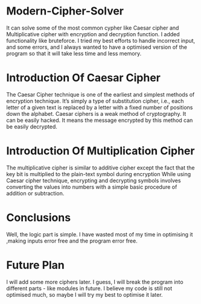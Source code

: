 # Modern-Cipher-Solver
It can solve some of the most common cypher like Caesar cipher and Multiplicative cipher with encryption and decryption function.
I added functionality like bruteforce.
I tried my best efforts to handle incorrect input, and some errors, and I always wanted to have a optimised version of the program so that it will take less time and less memory.

# Introduction Of Caesar Cipher
The Caesar Cipher technique is one of the earliest and simplest methods of encryption technique. It’s simply a type of substitution cipher, i.e., each letter of a given text is replaced by a letter with a fixed number of positions down the alphabet.
Caesar ciphers is a weak method of cryptography. It can be easily hacked. It means the message encrypted by this method can be easily decrypted.

# Introduction Of Multiplication Cipher
The multiplicative cipher is similar to additive cipher except the fact that the key bit is multiplied to the plain-text symbol during encryption
While using Caesar cipher technique, encrypting and decrypting symbols involves converting the values into numbers with a simple basic procedure of addition or subtraction.

# Conclusions
Well, the logic part is simple.
I have wasted most of my time in optimising it ,making inputs error free and the program error free.
# Future Plan 
I will add some more ciphers later.
I guess, I will break the program into different parts - like modules in future. 
I believe my code is still not optimised much, so maybe I will try my best to optimise it later.



